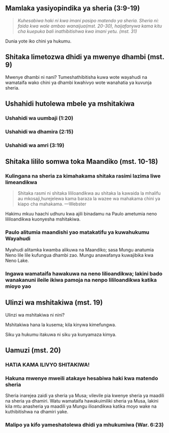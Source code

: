 ## Mamlaka yasiyopindika ya sheria (3:9-19)

> *Kuhesabiwa haki ni kwa imani pasipo matendo ya sheria. Sheria ni: faida kwa wale ambao wanaijua(mst. 20-30), haijafanywa kama kitu cha kuepuka bali inathibitishwa kwa imani yetu. (mst. 31)*

Dunia yote iko chini ya hukumu.

## Shitaka limetozwa dhidi ya mwenye dhambi (mst. 9)

Mwenye dhambi ni nani? Tumeshathibitisha kuwa wote wayahudi na wamataifa wako chini ya dhambi kwahivyo wote wanahatia ya kuvunja sheria.

## Ushahidi hutolewa mbele ya mshitakiwa

### Ushahidi wa uumbaji (1:20)

### Ushahidi wa dhamira (2:15)

### Ushahidi wa amri (3:19)
 
## Shitaka lililo somwa toka Maandiko (mst. 10-18)

### Kulingana na sheria za kimahakama shitaka rasimi lazima liwe limeandikwa

> Shitaka rasmi ni shitaka lililoandikwa au shitaka la kawaida la mhalifu au mkosaji,hurejelewa kama baraza la wazee wa mahakama chini ya kiapo cha mahakama. —Webster

Hakimu mkuu haachi udhuru kwa ajili binadamu na Paulo ametumia neno lililoandikwa kuonyesha mshitakiwa.

### Paulo alitumia maandishi yao matakatifu ya kuwahukumu Wayahudi
	
Myahudi alitamka kwamba alikuwa na Maandiko; sasa Mungu anatumia Neno lile lile kufungua dhambi zao. Mungu anawafanya kuwajibika kwa Neno Lake.

### Ingawa wamataifa hawakuwa na neno lilioandikwa; lakini bado wanakanuni ileile ikiwa pamoja na nenpo lililoandikwa katika mioyo yao 

## Ulinzi wa mshitakiwa (mst. 19)

Ulinzi wa mshitakiwa ni nini?

Mshitakiwa hana la kusema; kila kinywa kimefungwa.

Siku ya hukumu itakuwa ni siku ya kunyamaza kimya.

## Uamuzi (mst. 20)

### HATIA KAMA ILIVYO SHITAKIWA!

### Hakuna mwenye mweili atakaye hesabiwa haki kwa matendo sheria
	
Sheria inarejea zaidi ya sheria ya Musa; vilevile pia kwenye sheria ya maadili na sheria ya dhamiri. Watu wamataifa hawakuimiliki sheria ya Musa, lakini kila mtu anasheria ya maadili ya Mungu ilioandikwa katika moyo wake na kuthibitishwa na dhamiri yake.

### Malipo ya kifo yameshatolewa dhidi ya mhukumiwa (War. 6:23)
